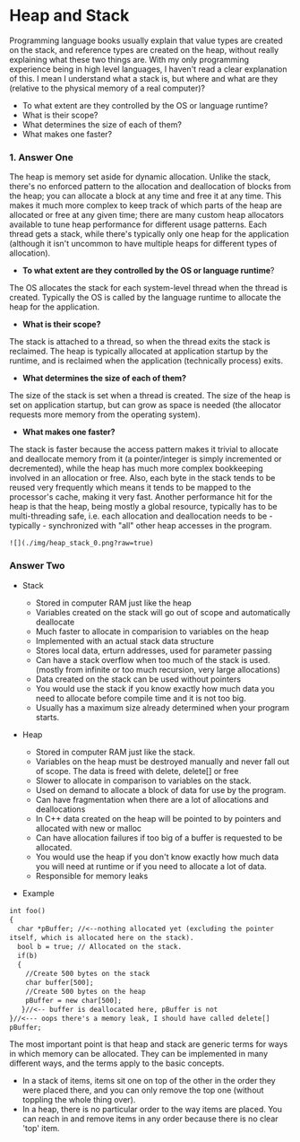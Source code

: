 # Heap and Stack
Programming language books usually explain that value types are created on the stack, and reference types are created on the heap, without really explaining what these two things are. With my only programming experience being in high level languages, I haven't read a clear explanation of this. I mean I understand what a stack is, but where and what are they (relative to the physical memory of a real computer)?
- To what extent are they controlled by the OS or language runtime?
- What is their scope?
- What determines the size of each of them?
- What makes one faster?

### 1. Answer One
The heap is memory set aside for dynamic allocation. Unlike the stack, there's no enforced pattern to the allocation and deallocation of blocks from the heap; you can allocate a block at any time and free it at any time. This makes it much more complex to keep track of which parts of the heap are allocated or free at any given time; there are many custom heap allocators available to tune heap performance for different usage patterns.
Each thread gets a stack, while there's typically only one heap for the application (although it isn't uncommon to have multiple heaps for different types of allocation).

- **To what extent are they controlled by the OS or language runtime**?

The OS allocates the stack for each system-level thread when the thread is created. Typically the OS is called by the language runtime to allocate the heap for the application.

- **What is their scope?**

The stack is attached to a thread, so when the thread exits the stack is reclaimed. The heap is typically allocated at application startup by the runtime, and is reclaimed when the application (technically process) exits.

- **What determines the size of each of them?**

The size of the stack is set when a thread is created. The size of the heap is set on application startup, but can grow as space is needed (the allocator requests more memory from the operating system).

- **What makes one faster?**

The stack is faster because the access pattern makes it trivial to allocate and deallocate memory from it (a pointer/integer is simply incremented or decremented), while the heap has much more complex bookkeeping involved in an allocation or free. Also, each byte in the stack tends to be reused very frequently which means it tends to be mapped to the processor's cache, making it very fast. Another performance hit for the heap is that the heap, being mostly a global resource, typically has to be multi-threading safe, i.e. each allocation and deallocation needs to be - typically - synchronized with "all" other heap accesses in the program.
    
    ![](./img/heap_stack_0.png?raw=true)

### Answer Two
- Stack
    - Stored in computer RAM just like the heap
    - Variables created on the stack will go out of scope and automatically deallocate
    - Much faster to allocate in comparision to variables on the heap
    - Implemented with an actual stack data structure
    - Stores local data, erturn addresses, used for parameter passing
    - Can have a stack overflow when too much of the stack is used. (mostly from infinite or too much recursion, very large allocations)
    - Data created on the stack can be used without pointers
    - You would use the stack if you know exactly how much data you need to allocate before compile time and it is not too big.
    - Usually has a maximum size already determined when your program starts.

- Heap 
    - Stored in computer RAM just like the stack.
    - Variables on the heap must be destroyed manually and never fall out of scope. The data is freed with delete, delete[] or free
    - Slower to allocate in comparison to variables on the stack.
    - Used on demand to allocate a block of data for use by the program.
    - Can have fragmentation when there are a lot of allocations and deallocations
    - In C++ data created on the heap will be pointed to by pointers and allocated with new or malloc
    - Can have allocation failures if too big of a buffer is requested to be allocated.
    - You would use the heap if you don't know exactly how much data you will need at runtime or if you need to allocate a lot of data.
    - Responsible for memory leaks

- Example
```
int foo()
{
  char *pBuffer; //<--nothing allocated yet (excluding the pointer itself, which is allocated here on the stack).
  bool b = true; // Allocated on the stack.
  if(b)
  {
    //Create 500 bytes on the stack
    char buffer[500];
    //Create 500 bytes on the heap
    pBuffer = new char[500];
   }//<-- buffer is deallocated here, pBuffer is not
}//<--- oops there's a memory leak, I should have called delete[] pBuffer;
```

The most important point is that heap and stack are generic terms for ways in which memory can be allocated. They can be implemented in many different ways, and the terms apply to the basic concepts.
- In a stack of items, items sit one on top of the other in the order they were placed there, and you can only remove the top one (without toppling the whole thing over).
- In a heap, there is no particular order to the way items are placed. You can reach in and remove items in any order because there is no clear 'top' item.

